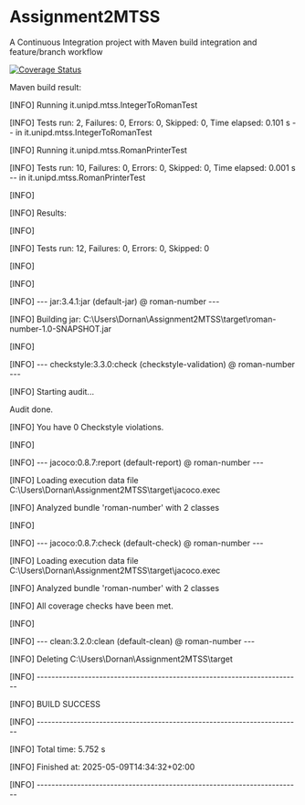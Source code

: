 # Assignment2MTSS
A Continuous Integration project with Maven build integration and feature/branch workflow


[![Coverage Status](https://coveralls.io/repos/github/VladMTSS/Assignment2MTSS/badge.svg?branch=main)](https://coveralls.io/github/VladMTSS/Assignment2MTSS?branch=main)


Maven build result:

[INFO] Running it.unipd.mtss.IntegerToRomanTest

[INFO] Tests run: 2, Failures: 0, Errors: 0, Skipped: 0, Time elapsed: 0.101 s -- in it.unipd.mtss.IntegerToRomanTest

[INFO] Running it.unipd.mtss.RomanPrinterTest

[INFO] Tests run: 10, Failures: 0, Errors: 0, Skipped: 0, Time elapsed: 0.001 s -- in it.unipd.mtss.RomanPrinterTest

[INFO]

[INFO] Results:

[INFO]

[INFO] Tests run: 12, Failures: 0, Errors: 0, Skipped: 0

[INFO]

[INFO]

[INFO] --- jar:3.4.1:jar (default-jar) @ roman-number ---

[INFO] Building jar: C:\Users\Dornan\Assignment2MTSS\target\roman-number-1.0-SNAPSHOT.jar

[INFO]

[INFO] --- checkstyle:3.3.0:check (checkstyle-validation) @ roman-number ---

[INFO] Starting audit...

Audit done.

[INFO] You have 0 Checkstyle violations.

[INFO]

[INFO] --- jacoco:0.8.7:report (default-report) @ roman-number ---

[INFO] Loading execution data file C:\Users\Dornan\Assignment2MTSS\target\jacoco.exec

[INFO] Analyzed bundle 'roman-number' with 2 classes

[INFO]

[INFO] --- jacoco:0.8.7:check (default-check) @ roman-number ---

[INFO] Loading execution data file C:\Users\Dornan\Assignment2MTSS\target\jacoco.exec

[INFO] Analyzed bundle 'roman-number' with 2 classes

[INFO] All coverage checks have been met.

[INFO]

[INFO] --- clean:3.2.0:clean (default-clean) @ roman-number ---

[INFO] Deleting C:\Users\Dornan\Assignment2MTSS\target

[INFO] ------------------------------------------------------------------------

[INFO] BUILD SUCCESS

[INFO] ------------------------------------------------------------------------

[INFO] Total time:  5.752 s

[INFO] Finished at: 2025-05-09T14:34:32+02:00

[INFO] ------------------------------------------------------------------------
